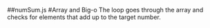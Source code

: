 ##numSum.js
#Array and Big-o
The loop goes through the array and checks for elements that add up to the target number.
